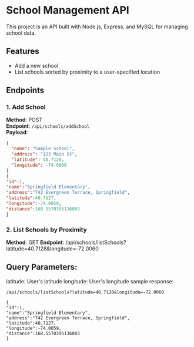 # School Management API

This project is an API built with Node.js, Express, and MySQL for managing school data.

## Features
- Add a new school
- List schools sorted by proximity to a user-specified location

## Endpoints

### 1. Add School
**Method**: POST  
**Endpoint**: `/api/schools/addSchool`  
**Payload**:
```json
{
  "name": "Sample School",
  "address": "123 Main St",
  "latitude": 40.7128,
  "longitude": -74.0060
}
{
"id":1,
"name":"Springfield Elementary",
"address":"742 Evergreen Terrace, Springfield",
"latitude":40.7127,
"longitude":-74.0059,
"distance":168.5570395136083
}

```
### 2. List Schools by Proximity
**Method**: GET
**Endpoint**: /api/schools/listSchools?latitude=40.7128&longitude=-72.0060

## Query Parameters:
latitude: User's latitude
longitude: User's longitude
sample response: 
```
/api/schools/listSchools?latitude=40.7128&longitude=-72.0060
````
```
{
"id":1,
"name":"Springfield Elementary",
"address":"742 Evergreen Terrace, Springfield",
"latitude":40.7127,
"longitude":-74.0059,
"distance":168.5570395136083
}
```


